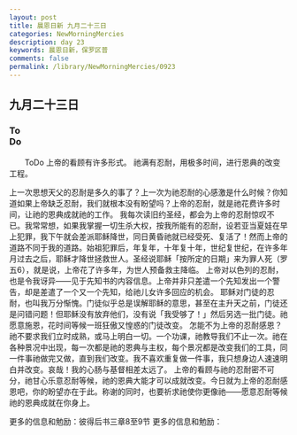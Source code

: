 ```yaml
---
layout: post
title: 晨恩日新 九月二十三日
categories: NewMorningMercies
description: day 23
keywords: 晨恩日新，保罗区普
comments: false
permalink: /library/NewMorningMercies/0923
---
```


## 九月二十三日

### To <br> Do

&emsp;&emsp;ToDo
上帝的看顾有许多形式。
祂满有忍耐，用极多时间，进行恩典的改变工程。
 
上一次思想天父的忍耐是多久的事了？上一次为祂忍耐的心感激是什么时候？你知道如果上帝缺乏忍耐，我们就根本没有盼望吗？上帝的忍耐，就是祂花费许多时间，让祂的恩典成就祂的工作。
我每次读旧约圣经，都会为上帝的忍耐惊叹不已。我常常想，如果我掌握一切生杀大权，按我所能有的忍耐，设若亚当夏娃在早上犯罪，我下午就会差派耶稣降世，同日黄昏祂就已经受死、复活了！然而上帝的道路不同于我的道路。始祖犯罪后，年复年，十年复十年，世纪复世纪，在许多年月过去之后，耶稣才降世拯救世人。圣经说耶稣「按所定的日期」来为罪人死（罗五6），就是说，上帝花了许多年，为世人预备救主降临。
上帝对以色列的忍耐，也是令我讶异——见于先知书的内容信息。上帝并非只差遣一个先知发出一个警告，却是差遣了一个又一个先知，给祂儿女许多回应的机会。
耶稣对门徒的忍耐，也叫我万分惭愧。门徒似乎总是误解耶稣的意思，甚至在主升天之前，门徒还是问错问题！但耶稣没有放弃他们，没有说「我受够了！」然后另选一批门徒。祂愿意施恩，花时间等候一班狂傲又惶惑的门徒改变。
怎能不为上帝的忍耐感恩？祂不要求我们立时成熟，或马上明白一切。一个功课，祂教导我们不止一次。祂在各种景况中出现，每一次都是祂的恩典与主权，每个景况都是改变我们的工具，同一件事祂做完又做，直到我们改变。我不喜欢重复做一件事，我只想身边人速速明白并改变。哀哉！我的心肠与基督相差太远了。
上帝的看顾与祂的忍耐密不可分，祂甘心乐意忍耐等候，祂的恩典大能才可以成就改变。今日就为上帝的忍耐感恩吧，你的盼望亦在于此。称谢的同时，也要祈求祂使你更像祂——愿意忍耐等候祂的恩典成就在你身上。
 
更多的信息和勉励：彼得后书三章8至9节
更多的信息和勉励：[]()

